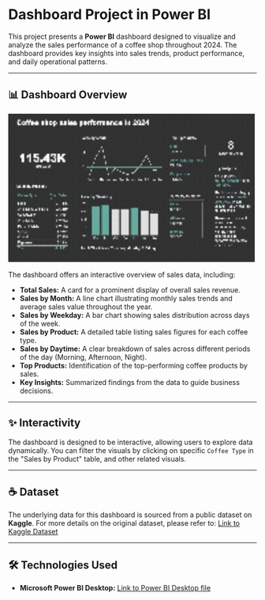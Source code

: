 # Dashboard Project in Power BI

This project presents a **Power BI** dashboard designed to visualize and analyze the sales performance of a coffee shop throughout 2024. The dashboard provides key insights into sales trends, product performance, and daily operational patterns.

---

## 📊 Dashboard Overview

<img src="visuals/dashboard.gif" width="500" height="300" alt="Dashboard Interactivity GIF">

The dashboard offers an interactive overview of sales data, including:

* **Total Sales:** A card for a prominent display of overall sales revenue.
* **Sales by Month:** A line chart illustrating monthly sales trends and average sales value throughout the year.
* **Sales by Weekday:** A bar chart showing sales distribution across days of the week.
* **Sales by Product:** A detailed table listing sales figures for each coffee type.
* **Sales by Daytime:** A clear breakdown of sales across different periods of the day (Morning, Afternoon, Night).
* **Top Products:** Identification of the top-performing coffee products by sales.
* **Key Insights:** Summarized findings from the data to guide business decisions.

---

## ✨ Interactivity

The dashboard is designed to be interactive, allowing users to explore data dynamically. You can filter the visuals by clicking on specific `Coffee Type` in the "Sales by Product" table, and other related visuals.

---

## ☕ Dataset

The underlying data for this dashboard is sourced from a public dataset on **Kaggle**. For more details on the original dataset, please refer to:
[Link to Kaggle Dataset](https://www.kaggle.com/datasets/reignrichard/coffee-store-sales)

---

## 🛠️ Technologies Used

* **Microsoft Power BI Desktop:**
  [Link to Power BI Desktop file](powerbi/coffee_shop.pbix)

